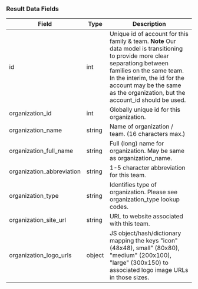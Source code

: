 ### Result Data Fields

Field | Type | Description
------|------|------------
id | int | Unique id of account for this family & team. **Note** Our data model is transitioning to provide more clear separationg between families on the same team. In the interim, the id for the account may be the same as the organization, but the account_id should be used.
organization_id | int | Globally unique id for this organization.
organization_name | string | Name of organization / team. (16 characters max.)
organization_full_name | string | Full (long) name for organization. May be same as organization_name.
organization_abbreviation | string | 1-5 character abbreviation for this team.
organization_type | string | Identifies type of organization. Please see organization_type lookup codes.
organization_site_url | string | URL to website associated with this team.
organization_logo_urls | object | JS object/hash/dictionary mapping the keys "icon" (48x48), small" (80x80), "medium" (200x100), "large" (300x150) to associated logo image URLs in those sizes.
